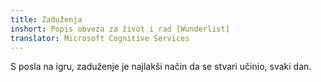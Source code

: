 ```yaml
---
title: Zaduženja
inshort: Popis obveza za život i rad [Wunderlist]
translator: Microsoft Cognitive Services
---
```


S posla na igru, zaduženje je najlakši način da se stvari učinio, svaki dan.



